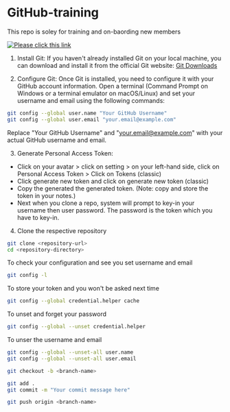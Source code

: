 # GitHub-training
This repo is soley for training and on-baording new members

[![Please click this link](https://cdn-icons-png.flaticon.com/512/4404/4404094.png)](https://coolriots.bitrix24.com/~upNjb)

1. Install Git:
If you haven't already installed Git on your local machine, you can download and install it from the official Git website: [Git Downloads](https://git-scm.com/downloads)

2. Configure Git:
Once Git is installed, you need to configure it with your GitHub account information. Open a terminal (Command Prompt on Windows or a terminal emulator on macOS/Linux) and set your username and email using the following commands:
```bash
git config --global user.name "Your GitHub Username"
git config --global user.email "your.email@example.com"
```
Replace "Your GitHub Username" and "your.email@example.com" with your actual GitHub username and email.

3. Generate Personal Access Token:
- Click on your avatar > click on setting > on your left-hand side, click on Personal Access Token > Click on Tokens (classic)
- Click generate new token and click on generate new token (classic)
- Copy the generated the generated token. (Note: copy and store the token in your notes.)
- Next when you clone a repo, system will prompt to key-in your username then user password. The password is the token which you have to key-in.

4. Clone the respective repository
```bash
git clone <repository-url>
cd <repository-directory>
```


To check your configuration and see you set username and email
```bash
git config -l
```
To store your token and you won't be asked next time
```bash
git config --global credential.helper cache
```
To unset and forget your password
```bash
git config --global --unset credential.helper
```
To unser the username and email
```bash
git config --global --unset-all user.name
git config --global --unset-all user.email
```



```bash
git checkout -b <branch-name>
```

```bash
git add .
git commit -m "Your commit message here"
```

```bash
git push origin <branch-name>
```
